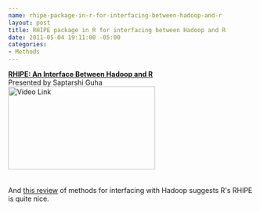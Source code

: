 ```yaml
--- 
name: rhipe-package-in-r-for-interfacing-between-hadoop-and-r
layout: post
title: RHIPE package in R for interfacing between Hadoop and R
date: 2011-05-04 19:11:00 -05:00
categories: 
- Methods
---
```

<div><strong><a href="http://www.lecturemaker.com/2011/02/rhipe/#video" title="Click link to go to the video page">RHIPE: An Interface Between Hadoop and R</a></strong><br />Presented by Saptarshi Guha</div><a href="http://www.lecturemaker.com/2011/02/rhipe/#video"><img alt="Video Link" border="0" height="169" src="http://www.lecturemaker.com/lectures/RMeetUp2010/RHIPE_Lecture.jpg" title="Click image to go to the video page" width="300" /></a>          <br /><br /><br />And <a href="http://blog.piccolboni.info/2011/04/looking-for-map-reduce-language.html">this review</a> of methods for interfacing with Hadoop suggests R's RHIPE is quite nice.

